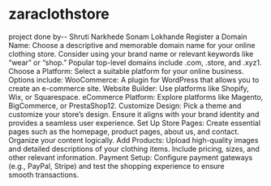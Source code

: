 # zaraclothstore
project done by--
Shruti Narkhede       Sonam Lokhande
Register a Domain Name: Choose a descriptive and memorable domain name for your online clothing store. Consider using your brand name or relevant keywords like “wear” or “shop.” Popular top-level domains include .com, .store, and .xyz1.
Choose a Platform: Select a suitable platform for your online business. Options include:
WooCommerce: A plugin for WordPress that allows you to create an e-commerce site.
Website Builder: Use platforms like Shopify, Wix, or Squarespace.
eCommerce Platform: Explore platforms like Magento, BigCommerce, or PrestaShop12.
Customize Design: Pick a theme and customize your store’s design. Ensure it aligns with your brand identity and provides a seamless user experience.
Set Up Store Pages: Create essential pages such as the homepage, product pages, about us, and contact. Organize your content logically.
Add Products: Upload high-quality images and detailed descriptions of your clothing items. Include pricing, sizes, and other relevant information.
Payment Setup: Configure payment gateways (e.g., PayPal, Stripe) and test the shopping experience to ensure smooth transactions.
